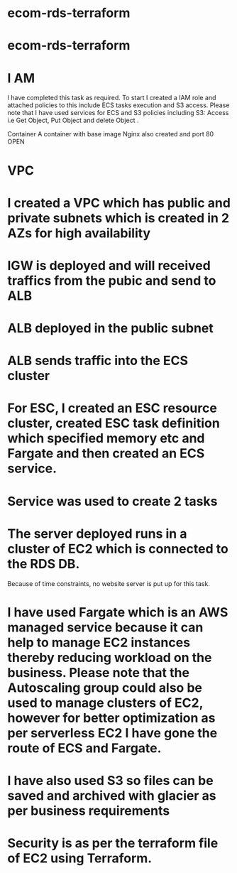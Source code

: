 # ecom-rds-terraform
# ecom-rds-terraform

# I AM
 I have completed this task as required. To start I created a IAM role and attached policies to this include    ECS tasks execution and S3  access. Please note that I have used services for ECS and S3 policies including S3: Access i.e  Get Object, Put Object and delete Object .
 
Container
A container with base image Nginx also created and port 80 OPEN
 
# VPC
# I created a VPC which has public and private subnets which is created in 2 AZs for high availability
# IGW is deployed and will received traffics from the pubic and send to ALB
# ALB deployed in the public subnet
# ALB sends traffic into the ECS cluster
 
# For ESC, I created an ESC resource cluster, created  ESC task definition  which specified memory etc and Fargate and then created an ECS service.
 
# Service was used to create 2 tasks
 
# The server deployed runs in a cluster of EC2 which is connected to the RDS DB. 
Because of time constraints, no website server is put up for this task.
 
# I have used Fargate which is an AWS managed service because it can help to  manage EC2 instances thereby reducing workload on the business. Please note that the Autoscaling group could also be used to manage clusters of EC2, however for better optimization as per serverless EC2 I have gone the route of ECS and Fargate. 
 
# I have also used S3 so files can be saved  and archived with glacier as per business requirements
 
#  Security is as per the terraform file of EC2 using Terraform.
